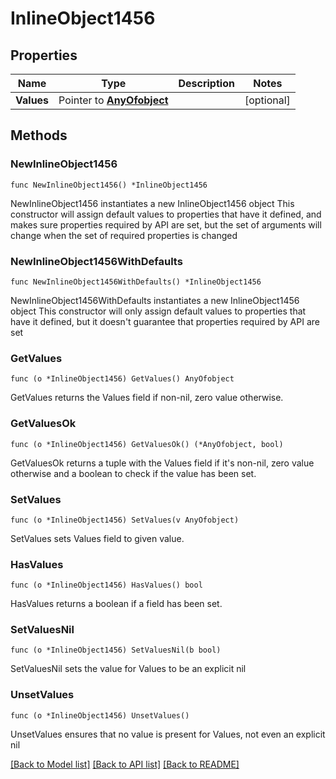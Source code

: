 # InlineObject1456

## Properties

Name | Type | Description | Notes
------------ | ------------- | ------------- | -------------
**Values** | Pointer to [**AnyOfobject**](anyOf&lt;object&gt;.md) |  | [optional] 

## Methods

### NewInlineObject1456

`func NewInlineObject1456() *InlineObject1456`

NewInlineObject1456 instantiates a new InlineObject1456 object
This constructor will assign default values to properties that have it defined,
and makes sure properties required by API are set, but the set of arguments
will change when the set of required properties is changed

### NewInlineObject1456WithDefaults

`func NewInlineObject1456WithDefaults() *InlineObject1456`

NewInlineObject1456WithDefaults instantiates a new InlineObject1456 object
This constructor will only assign default values to properties that have it defined,
but it doesn't guarantee that properties required by API are set

### GetValues

`func (o *InlineObject1456) GetValues() AnyOfobject`

GetValues returns the Values field if non-nil, zero value otherwise.

### GetValuesOk

`func (o *InlineObject1456) GetValuesOk() (*AnyOfobject, bool)`

GetValuesOk returns a tuple with the Values field if it's non-nil, zero value otherwise
and a boolean to check if the value has been set.

### SetValues

`func (o *InlineObject1456) SetValues(v AnyOfobject)`

SetValues sets Values field to given value.

### HasValues

`func (o *InlineObject1456) HasValues() bool`

HasValues returns a boolean if a field has been set.

### SetValuesNil

`func (o *InlineObject1456) SetValuesNil(b bool)`

 SetValuesNil sets the value for Values to be an explicit nil

### UnsetValues
`func (o *InlineObject1456) UnsetValues()`

UnsetValues ensures that no value is present for Values, not even an explicit nil

[[Back to Model list]](../README.md#documentation-for-models) [[Back to API list]](../README.md#documentation-for-api-endpoints) [[Back to README]](../README.md)


